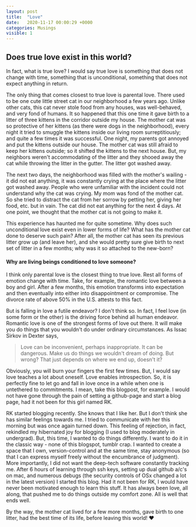 ```yaml
---
layout: post
title:  "Love"
date:   2020-11-17 00:00:29 +0000
categories: Musings
visible: 1
---
```

## Does true love exist in this world?

In fact, what is true love? 
I would say true love is something that does not change with time, something that is unconditional, something that does not expect anything in return. 

The only thing that comes closest to true love is parental love. There used to be one cute little street cat in our neighborhood a few years ago. Unlike other cats, this cat never stole food from any houses, was well-behaved, and very fond of humans. It so happened that this one time it gave birth to a litter of three kittens in the corridor outside my house. The mother cat was so protective of her kittens (as there were dogs in the neighborhood), every night it tried to smuggle the kittens inside our living room surreptitiously; and quite a few times it was successful. One night, my parents got annoyed and put the kittens outside our house. The mother cat was still afraid to keep her kittens outside; so it shifted the kittens to the next house. But, my neighbors weren't accommodating of the litter and they shooed away the cat while throwing the litter in the gutter. The litter got washed away. 

The next two days, the neighborhood was filled with the mother's wailing - it did not eat anything, it was constantly crying at the place where the litter got washed away. People who were unfamiliar with the incident could not understand why the cat was crying. My mom was fond of the mother cat. So she tried to distract the cat from her sorrow by petting her, giving her food, etc. but in vain. The cat did not eat anything for the next 4 days. At one point, we thought that the mother cat is not going to make it.   

This experience has haunted me for quite sometime. Why does such unconditional love exist even in lower forms of life? What has the mother cat done to deserve such pain? After all, the mother cat has seen its previous litter grow up (and leave her), and she would pretty sure give birth to next set of litter in a few months; why was it so attached to the new-born? 

####  Why are living beings conditioned to love someone? 


 I think only parental love is the closest thing to true love. Rest all forms of emotion change with time. Take, for example, the romantic love between a boy and girl. After a few months, this emotion transforms into expectation and then eventually into either into disappointment or compromise. The divorce rate of above 50% in the U.S. attests to this fact. 

 But is falling in love a futile endeavor? I don't think so. In fact, I feel love (in some form or the other) is the driving force behind all human endeavor. Romantic love is one of the strongest forms of love out there. It will make you do things that you wouldn't do under ordinary circumstances. As Issac Sirkov in Dexter says, 

> Love can be inconvenient, perhaps inappropriate. It can be dangerous. Make us do things
> we wouldn't dream of doing. But wrong? That just depends on where we end up, doesn't it?

Obviously, you will burn your fingers the first few times. But, I would say love teaches a lot about oneself. Love enables introspection. So, it is perfectly fine to let go and fall in love once in a while when one is untethered to commitments. I mean, take this blogpost, for example. I would not have gone through the pain of setting a github-page and start a blog page, had it not been for this girl named RK. 

RK started blogging recently. She knows that I like her. But I don't think she has similar feelings towards me. I tried to communicate with her this morning but was once again turned down. This feeling of rejection, in fact, rekindled my hibernated joy for blogging (I used to blog moderately in undergrad). But, this time, I wanted to do things differently. I want to do it in the classic way - none of this blogspot, tumblr crap. I wanted to create a space that I own, version-control and at the same time, stay anonymous (so that I can express myself freely without the encumbrance of judgment). More importantly, I did not want the deep-tech software constantly tracking me. After 6 hours of learning through ssh keys, setting up dual github a/c's on mac, and numerous debugs (the security controls of OSx changed a lot in the latest version) I started this blog. Had it not been for RK, I would have never been motivated enough to learn this stuff. It has always been love, all along, that pushed me to do things outside my comfort zone. All is well that ends well. 

By the way, the mother cat lived for a few more months, gave birth to one litter, had the best time of its life, before leaving this world! :hearts:



